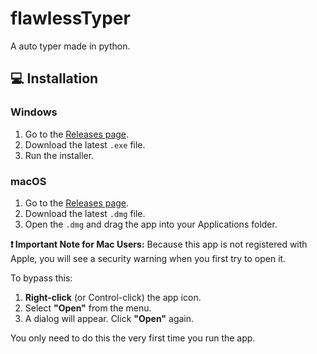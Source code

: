 # flawlessTyper
A auto typer made in python.

## 💻 Installation

### Windows
1.  Go to the [Releases page](https://github.com/your-username/your-repo/releases).
2.  Download the latest `.exe` file.
3.  Run the installer.

### macOS
1.  Go to the [Releases page](https://github.com/your-username/your-repo/releases).
2.  Download the latest `.dmg` file.
3.  Open the `.dmg` and drag the app into your Applications folder.

**❗ Important Note for Mac Users:**
Because this app is not registered with Apple, you will see a security warning when you first try to open it.

To bypass this:
1.  **Right-click** (or Control-click) the app icon.
2.  Select **"Open"** from the menu.
3.  A dialog will appear. Click **"Open"** again.

You only need to do this the very first time you run the app.